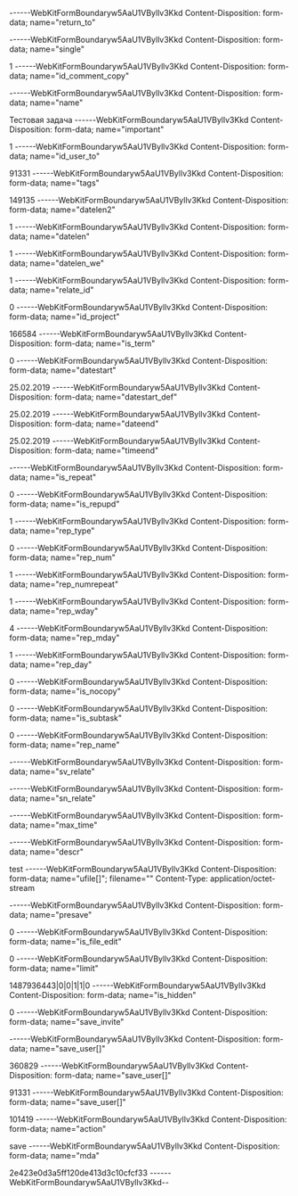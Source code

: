 ------WebKitFormBoundaryw5AaU1VByllv3Kkd
Content-Disposition: form-data; name="return_to"


------WebKitFormBoundaryw5AaU1VByllv3Kkd
Content-Disposition: form-data; name="single"

1
------WebKitFormBoundaryw5AaU1VByllv3Kkd
Content-Disposition: form-data; name="id_comment_copy"


------WebKitFormBoundaryw5AaU1VByllv3Kkd
Content-Disposition: form-data; name="name"

Тестовая задача
------WebKitFormBoundaryw5AaU1VByllv3Kkd
Content-Disposition: form-data; name="important"

1
------WebKitFormBoundaryw5AaU1VByllv3Kkd
Content-Disposition: form-data; name="id_user_to"

91331
------WebKitFormBoundaryw5AaU1VByllv3Kkd
Content-Disposition: form-data; name="tags"

149135
------WebKitFormBoundaryw5AaU1VByllv3Kkd
Content-Disposition: form-data; name="datelen2"

1
------WebKitFormBoundaryw5AaU1VByllv3Kkd
Content-Disposition: form-data; name="datelen"

1
------WebKitFormBoundaryw5AaU1VByllv3Kkd
Content-Disposition: form-data; name="datelen_we"

1
------WebKitFormBoundaryw5AaU1VByllv3Kkd
Content-Disposition: form-data; name="relate_id"

0
------WebKitFormBoundaryw5AaU1VByllv3Kkd
Content-Disposition: form-data; name="id_project"

166584
------WebKitFormBoundaryw5AaU1VByllv3Kkd
Content-Disposition: form-data; name="is_term"

0
------WebKitFormBoundaryw5AaU1VByllv3Kkd
Content-Disposition: form-data; name="datestart"

25.02.2019
------WebKitFormBoundaryw5AaU1VByllv3Kkd
Content-Disposition: form-data; name="datestart_def"

25.02.2019
------WebKitFormBoundaryw5AaU1VByllv3Kkd
Content-Disposition: form-data; name="dateend"

25.02.2019
------WebKitFormBoundaryw5AaU1VByllv3Kkd
Content-Disposition: form-data; name="timeend"


------WebKitFormBoundaryw5AaU1VByllv3Kkd
Content-Disposition: form-data; name="is_repeat"

0
------WebKitFormBoundaryw5AaU1VByllv3Kkd
Content-Disposition: form-data; name="is_repupd"

1
------WebKitFormBoundaryw5AaU1VByllv3Kkd
Content-Disposition: form-data; name="rep_type"

0
------WebKitFormBoundaryw5AaU1VByllv3Kkd
Content-Disposition: form-data; name="rep_num"

1
------WebKitFormBoundaryw5AaU1VByllv3Kkd
Content-Disposition: form-data; name="rep_numrepeat"

1
------WebKitFormBoundaryw5AaU1VByllv3Kkd
Content-Disposition: form-data; name="rep_wday"

4
------WebKitFormBoundaryw5AaU1VByllv3Kkd
Content-Disposition: form-data; name="rep_mday"

1
------WebKitFormBoundaryw5AaU1VByllv3Kkd
Content-Disposition: form-data; name="rep_day"

0
------WebKitFormBoundaryw5AaU1VByllv3Kkd
Content-Disposition: form-data; name="is_nocopy"

0
------WebKitFormBoundaryw5AaU1VByllv3Kkd
Content-Disposition: form-data; name="is_subtask"

0
------WebKitFormBoundaryw5AaU1VByllv3Kkd
Content-Disposition: form-data; name="rep_name"


------WebKitFormBoundaryw5AaU1VByllv3Kkd
Content-Disposition: form-data; name="sv_relate"


------WebKitFormBoundaryw5AaU1VByllv3Kkd
Content-Disposition: form-data; name="sn_relate"


------WebKitFormBoundaryw5AaU1VByllv3Kkd
Content-Disposition: form-data; name="max_time"


------WebKitFormBoundaryw5AaU1VByllv3Kkd
Content-Disposition: form-data; name="descr"

test
------WebKitFormBoundaryw5AaU1VByllv3Kkd
Content-Disposition: form-data; name="ufile[]"; filename=""
Content-Type: application/octet-stream


------WebKitFormBoundaryw5AaU1VByllv3Kkd
Content-Disposition: form-data; name="presave"

0
------WebKitFormBoundaryw5AaU1VByllv3Kkd
Content-Disposition: form-data; name="is_file_edit"

0
------WebKitFormBoundaryw5AaU1VByllv3Kkd
Content-Disposition: form-data; name="limit"

1487936443|0|0|1|1|0
------WebKitFormBoundaryw5AaU1VByllv3Kkd
Content-Disposition: form-data; name="is_hidden"

0
------WebKitFormBoundaryw5AaU1VByllv3Kkd
Content-Disposition: form-data; name="save_invite"


------WebKitFormBoundaryw5AaU1VByllv3Kkd
Content-Disposition: form-data; name="save_user[]"

360829
------WebKitFormBoundaryw5AaU1VByllv3Kkd
Content-Disposition: form-data; name="save_user[]"

91331
------WebKitFormBoundaryw5AaU1VByllv3Kkd
Content-Disposition: form-data; name="save_user[]"

101419
------WebKitFormBoundaryw5AaU1VByllv3Kkd
Content-Disposition: form-data; name="action"

save
------WebKitFormBoundaryw5AaU1VByllv3Kkd
Content-Disposition: form-data; name="mda"

2e423e0d3a5ff120de413d3c10cfcf33
------WebKitFormBoundaryw5AaU1VByllv3Kkd--

